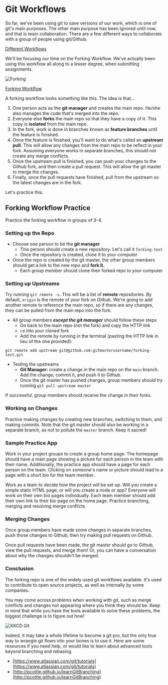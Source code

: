 # Git Workflows

So far, we've been using git to save versions of our work, which is one of git's main purposes. The other main purpose has been ignored until now, and that is team collaboration. There are a few different ways to collaborate with a group of people using git/Github.

[Different Workflows](https://www.atlassian.com/git/tutorials/comparing-workflows)

We'll be focusing our time on the Forking Workflow. We've actually been using this workflow all along to a lesser degree, when submitting assignments.

![Forking](http://i.stack.imgur.com/iYdhN.png)

[Forking Workflow](https://www.atlassian.com/git/tutorials/comparing-workflows/forking-workflow)

A forking workflow looks something like this. The idea is that...

1. One person acts as the **git manager** and creates the main repo. He/she also manages the code that's merged into the repo.
2. Everyone else **forks** the main repo so that they have a copy of it. This copy is **isolated** from the main repo.
3. In the fork, work is done in branches known as **feature branches** until the feature is finished.
4. Once the feature is finished, you'll want to do what's called an **upstream pull.** This will allow any changes from the main repo to be reflect in your fork. Assuming everyone works in separate branches, this should not create any merge conflicts.
5. Once the upstream pull is finished, you can push your changes to the Github fork, and then create a pull request. This will allow the git master to merge the changes.
6. Finally, once the pull requests have finished, pull from the upstream so the latest changes are in the fork.

Let's practice this.

## Forking Workflow Practice

Practice the forking workflow in groups of 3-4.

### Setting up the Repo

* Choose one person to be the **git manager**
  * This person should create a new repository. Let's call it `forking-test`
  * Once the repository is created, clone it to your computer
* Once the repo is created by the git master, the other group members should get a link to the new repo and **fork it.**
  * Each group member should clone their forked repo to your computer

### Setting up Upstreams

Try running `git remote -v`. This will be a list of **remote** repositories. By default, `origin` is the remote of your fork on Github. We're going to add another remote to reference the main repo, so if there are any changes, they can be pulled from the main repo into the fork.

* All group members ***except the git manager*** should follow these steps
  * Go back to the main repo \(not the fork\) and copy the HTTP link
  * `cd` into your cloned fork
  * Add the remote by running in the terminal \(pasting the HTTP link in lieu of the one provided\):

```text
git remote add upstream git@github.com:gitmasterusername/forking-test.git
```

* Testing the upstreams
  * **Git Manager:** create a change in the main repo on the `main` branch. Add the change, commit it, and push it to Github.
  * Once the git master has pushed changes, group members should try running `git pull upstream master`

If successful, group members should receive the change in their forks.

### Working on Changes

Practice making changes by creating new branches, switching to them, and making commits. Note that the git master should also be working in a separate branch, as not to pollute the `master` branch. Keep it sacred!

### Sample Practice App

Work in your project groups to create a group home page. The homepage should have a main page showing a picture for each person in the team with their name. Additionally, the practice app should have a page for each person on the team. Clicking on someone's name or picture should lead to a page with a short bio for the team member.

Work as a team to decide how the project will be set up. Will you create a simple static HTML page, or will you create a node or app? Everyone will work on their own bio pages individually. Each team member should add their own link to their bio page on the home page. Practice branching, merging and resolving merge conflicts.

### Merging Changes

Once group members have made some changes in separate branches, push those changes to Github, then try making pull requests on Github.

Once pull requests have been made, the git master should go to Github, view the pull requests, and merge them! Or, you can have a conversation about why the changes shouldn't be merged.

### Conclusion

The forking repo is one of the widely used git workflows available. It's used to contribute to open source projects, as well as internally by some companies.

You may come across problems when working with git, such as merge conflicts and changes not appearing where you think they should be. Keep in mind that while you have the tools available to solve these problems, the biggest challenge is to figure out how!

![XKCD Git](http://imgs.xkcd.com/comics/git.png)

Indeed, it may take a whole lifetime to become a git pro, but the only true way to wrangle git flows into your bones is to use it. Here are some resources if you need help, or would like to learn about advanced tools beyond branching and rebasing.

* [https://www.atlassian.com/git/tutorials](https://www.atlassian.com/git/tutorials)
* [http://pcottle.github.io/learnGitBranching](http://pcottle.github.io/learnGitBranching)

